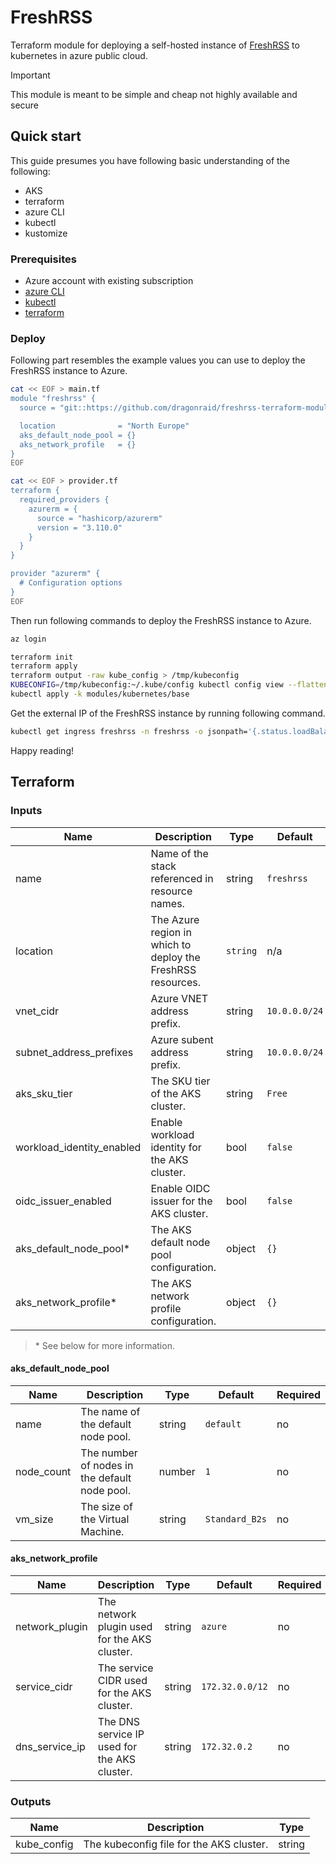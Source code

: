 # FreshRSS

Terraform module for deploying a self-hosted instance of [FreshRSS](https://freshrss.github.io/FreshRSS/en/) to kubernetes in azure public cloud.

> [!IMPORTANT]
> This module is meant to be simple and cheap not highly available and secure

## Quick start

This guide presumes you have following basic understanding of the following:

- AKS
- terraform
- azure CLI
- kubectl
- kustomize

### Prerequisites

- Azure account with existing subscription
- [azure CLI](https://docs.microsoft.com/en-us/cli/azure/install-azure-cli)
- [kubectl](https://kubernetes.io/docs/tasks/tools/install-kubectl)
- [terraform](https://learn.hashicorp.com/tutorials/terraform/install-cli)

### Deploy

Following part resembles the example values you can use to deploy the FreshRSS instance to Azure.

```bash
cat << EOF > main.tf
module "freshrss" {
  source = "git::https://github.com/dragonraid/freshrss-terraform-modules/terraform/azure"

  location              = "North Europe"
  aks_default_node_pool = {}
  aks_network_profile   = {}
}
EOF

cat << EOF > provider.tf
terraform {
  required_providers {
    azurerm = {
      source = "hashicorp/azurerm"
      version = "3.110.0"
    }
  }
}

provider "azurerm" {
  # Configuration options
}
EOF
```

Then run following commands to deploy the FreshRSS instance to Azure.

```bash
az login

terraform init
terraform apply
terraform output -raw kube_config > /tmp/kubeconfig 
KUBECONFIG=/tmp/kubeconfig:~/.kube/config kubectl config view --flatten > ~/.kube/config
kubectl apply -k modules/kubernetes/base
```

Get the external IP of the FreshRSS instance by running following command.

```bash
kubectl get ingress freshrss -n freshrss -o jsonpath='{.status.loadBalancer.ingress[0].ip}'
```

Happy reading!

## Terraform

### Inputs

| Name                      | Description                                                 | Type     | Default       | Required |
| ------------------------- | ----------------------------------------------------------- | -------- | ------------- | -------- |
| name                      | Name of the stack referenced in resource names.             | string   | `freshrss`    | no       |
| location                  | The Azure region in which to deploy the FreshRSS resources. | `string` | n/a           | yes      |
| vnet_cidr                 | Azure VNET address prefix.                                  | string   | `10.0.0.0/24` | no       |
| subnet_address_prefixes   | Azure subent address prefix.                                | string   | `10.0.0.0/24` | no       |
| aks_sku_tier              | The SKU tier of the AKS cluster.                            | string   | `Free`        | no       |
| workload_identity_enabled | Enable workload identity for the AKS cluster.               | bool     | `false`       | no       |
| oidc_issuer_enabled       | Enable OIDC issuer for the AKS cluster.                     | bool     | `false`       | no       |
| aks_default_node_pool*    | The AKS default node pool configuration.                    | object   | `{}`          | no       |
| aks_network_profile*      | The AKS network profile configuration.                      | object   | `{}`          | no       |

> \* See below for more information.

#### aks_default_node_pool

| Name       | Description                                   | Type   | Default        | Required |
| ---------- | --------------------------------------------- | ------ | -------------- | -------- |
| name       | The name of the default node pool.            | string | `default`      | no       |
| node_count | The number of nodes in the default node pool. | number | `1`            | no       |
| vm_size    | The size of the Virtual Machine.              | string | `Standard_B2s` | no       |

#### aks_network_profile

| Name           | Description                                  | Type   | Default         | Required |
| -------------- | -------------------------------------------- | ------ | --------------- | -------- |
| network_plugin | The network plugin used for the AKS cluster. | string | `azure`         | no       |
| service_cidr   | The service CIDR used for the AKS cluster.   | string | `172.32.0.0/12` | no       |
| dns_service_ip | The DNS service IP used for the AKS cluster. | string | `172.32.0.2`    | no       |

### Outputs

| Name           | Description                                  | Type   |
| -------------- | -------------------------------------------- | ------ |
| kube_config    | The kubeconfig file for the AKS cluster.     | string |